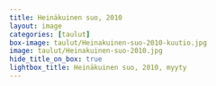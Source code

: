 ```yaml
---
title: Heinäkuinen suo, 2010
layout: image
categories: [taulut]
box-image: taulut/Heinakuinen-suo-2010-kuutio.jpg
image: taulut/Heinakuinen-suo-2010.jpg
hide_title_on_box: true
lightbox_title: Heinäkuinen suo, 2010, myyty
---
```

